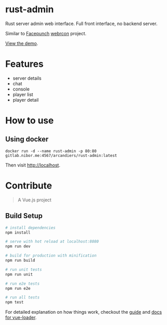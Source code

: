 # rust-admin

Rust server admin web interface. Full front interface, no backend server.

Similar to [Facepunch](https://github.com/Facepunch) [webrcon](https://github.com/Facepunch/webrcon/tree/master) project.

[View the demo](https://rust-admin.nibor.me).

# Features

* server details
* chat
* console
* player list
* player detail

# How to use

## Using docker

```
docker run -d --name rust-admin -p 80:80 gitlab.nibor.me:4567/arcandiers/rust-admin:latest
```

Then visit [http://localhost](http://localhost).

# Contribute

> A Vue.js project

## Build Setup

``` bash
# install dependencies
npm install

# serve with hot reload at localhost:8080
npm run dev

# build for production with minification
npm run build

# run unit tests
npm run unit

# run e2e tests
npm run e2e

# run all tests
npm test
```

For detailed explanation on how things work, checkout the [guide](http://vuejs-templates.github.io/webpack/) and [docs for vue-loader](http://vuejs.github.io/vue-loader).
